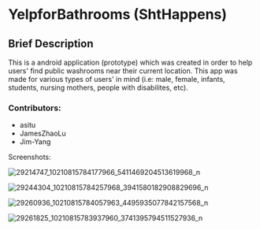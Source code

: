 # YelpforBathrooms (ShtHappens)

## Brief Description
    
   This is a android application (prototype) which was created in order to help users' find
 public washrooms near their current location. This app was made for various types of users' in mind (i.e: male, female, infants, 
 students, nursing mothers, people with disabilites, etc). 

### Contributors: 
- asitu 
- JamesZhaoLu 
- Jim-Yang

Screenshots: 

![29214747_10210815784177966_5411469204513619968_n](https://user-images.githubusercontent.com/20528059/37499786-19a934dc-289c-11e8-96dc-584a18db25df.png)  

![29244304_10210815784257968_3941580182908829696_n](https://user-images.githubusercontent.com/20528059/37499787-19c26e2a-289c-11e8-9414-93f37fd2a255.png) 

![29260936_10210815784057963_4495935077842157568_n](https://user-images.githubusercontent.com/20528059/37499788-19e6f6f0-289c-11e8-8f5f-0d4a1eb125cd.png)

![29261825_10210815783937960_3741395794511527936_n](https://user-images.githubusercontent.com/20528059/37499789-19f96452-289c-11e8-8c4a-ef48af15eccb.png)
